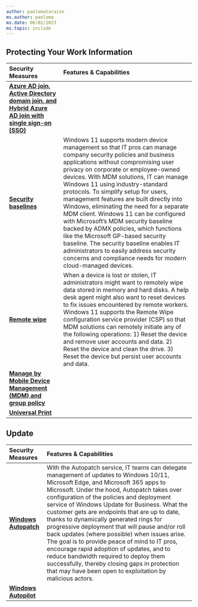 ```yaml
---
author: paolomatarazzo
ms.author: paoloma
ms.date: 06/02/2023
ms.topic: include
---
```


## Protecting Your Work Information

| Security Measures | Features & Capabilities |
|:---|:---|
| **[Azure AD join, Active Directory domain join, and Hybrid Azure AD join with single sign-on (SSO)](https://learn.microsoft.com/azure/active-directory/devices/concept-azure-ad-join)** |  |
| **[Security baselines](https://learn.microsoft.com/mem/intune/protect/security-baselines)** | Windows 11 supports modern device management so that IT pros can manage company security policies and business applications without compromising user privacy on corporate or employee-owned devices. With MDM solutions, IT can manage Windows 11 using industry-standard protocols. To simplify setup for users, management features are built directly into Windows, eliminating the need for a separate MDM client. Windows 11 can be configured with Microsoft’s MDM security baseline backed by ADMX policies, which functions like the Microsoft GP-based security baseline. The security baseline enables IT administrators to easily address security concerns and compliance needs for modern cloud-managed devices. |
| **[Remote wipe](https://learn.microsoft.com/windows/client-management/mdm/remotewipe-csp)** | When a device is lost or stolen, IT administrators might want to remotely wipe data stored in memory and hard disks. A help desk agent might also want to reset devices to fix issues encountered by remote workers. Windows 11 supports the Remote Wipe configuration service provider (CSP) so that MDM solutions can remotely initiate any of the following operations: 1) Reset the device and remove user accounts and data. 2) Reset the device and clean the drive. 3) Reset the device but persist user accounts and data. |
| **[Manage by Mobile Device Management (MDM) and group policy](https://learn.microsoft.com/windows/security/threat-protection/windows-security-configuration-framework/windows-security-baselines)** |  |
| **[Universal Print](https://learn.microsoft.com/universal-print/)** |  |

## Update

| Security Measures | Features & Capabilities |
|:---|:---|
| **[Windows Autopatch](https://learn.microsoft.com/windows/deployment/windows-autopatch/)** | With the Autopatch service, IT teams can delegate management of updates to Windows 10/11, Microsoft Edge, and Microsoft 365 apps to Microsoft. Under the hood, Autopatch takes over configuration of the policies and deployment service of Windows Update for Business. What the customer gets are endpoints that are up to date, thanks to dynamically generated rings for progressive deployment that will pause and/or roll back updates (where possible) when issues arise. The goal is to provide peace of mind to IT pros, encourage rapid adoption of updates, and to reduce bandwidth required to deploy them successfully, thereby closing gaps in protection that may have been open to exploitation by malicious actors.  |
| **[Windows Autopilot](https://learn.microsoft.com/windows/deployment/windows-autopilot)** |  |
